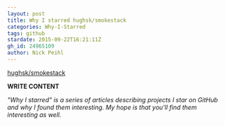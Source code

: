 ```yaml
---
layout: post
title: Why I starred hughsk/smokestack
categories: Why-I-Starred
tags: github
stardate: 2015-09-22T16:21:11Z
gh_id: 24965109
author: Nick Peihl
---
```


[hughsk/smokestack](https://github.com/hughsk/smokestack)

**WRITE CONTENT**

*"Why I starred" is a series of articles describing projects I star on GitHub and why I found them interesting. My hope is that you'll find them interesting as well.*

